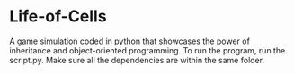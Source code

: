 # Life-of-Cells
A game simulation coded in python that showcases the power of inheritance and object-oriented programming. 
To run the program, run the script.py. Make sure all the dependencies are within the same folder.
